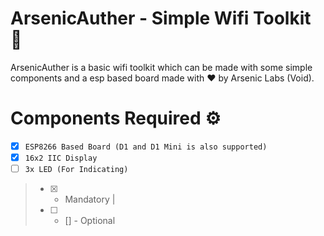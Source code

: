# ArsenicAuther - Simple Wifi Toolkit 🚀

ArsenicAuther is a basic wifi toolkit which can be made with some simple components and a esp based board made with ♥ by Arsenic Labs (Void).

# Components Required ⚙
- [x] `ESP8266 Based Board (D1 and D1 Mini is also supported)`
- [x] `16x2 IIC Display`
- [ ] `3x LED (For Indicating)`

> - [x] - Mandatory |
> - [ ] - [] - Optional
